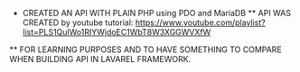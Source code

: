 * CREATED AN API WITH PLAIN PHP using PDO and MariaDB
** API WAS CREATED by youtube tutorial:
https://www.youtube.com/playlist?list=PLS1QulWo1RIYWjdoEC1WbT8W3XGGWVXfW

** FOR LEARNING PURPOSES AND TO HAVE SOMETHING TO COMPARE WHEN BUILDING API IN LAVAREL FRAMEWORK.